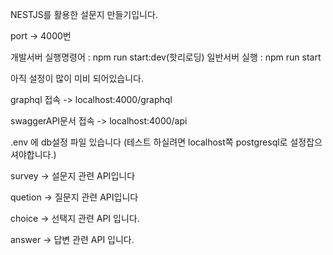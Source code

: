 NESTJS를 활용한 설문지 만들기입니다.

port -> 4000번

개발서버 실행명령어 : npm run start:dev(핫리로딩)
일반서버 실행 : npm run start

아직 설정이 많이 미비 되어있습니다.

graphql 접속 -> localhost:4000/graphql

swaggerAPI문서 접속 -> localhost:4000/api

.env 에 db설정 파일 있습니다 (테스트 하실려면 localhost쪽 postgresql로 설정잡으셔야합니다.)

survey -> 설문지 관련 API입니다

quetion -> 질문지 관련 API입니다

choice -> 선택지 관련 API 입니다.

answer -> 답변 관련 API 입니다.
